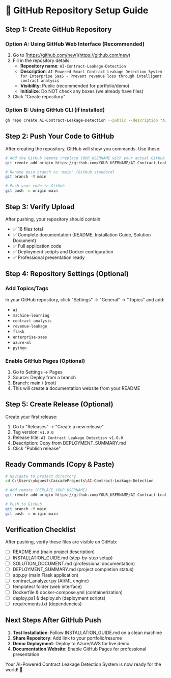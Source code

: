 # 🚀 GitHub Repository Setup Guide

## Step 1: Create GitHub Repository

### Option A: Using GitHub Web Interface (Recommended)
1. Go to [https://github.com/new](https://github.com/new)
2. Fill in the repository details:
   - **Repository name**: `AI-Contract-Leakage-Detection`
   - **Description**: `AI-Powered Smart Contract Leakage Detection System for Enterprise SaaS - Prevent revenue loss through intelligent contract analysis`
   - **Visibility**: Public (recommended for portfolio/demo)
   - **Initialize**: Do NOT check any boxes (we already have files)
3. Click "Create repository"

### Option B: Using GitHub CLI (if installed)
```bash
gh repo create AI-Contract-Leakage-Detection --public --description "AI-Powered Smart Contract Leakage Detection System for Enterprise SaaS"
```

## Step 2: Push Your Code to GitHub

After creating the repository, GitHub will show you commands. Use these:

```bash
# Add the GitHub remote (replace YOUR_USERNAME with your actual GitHub username)
git remote add origin https://github.com/YOUR_USERNAME/AI-Contract-Leakage-Detection.git

# Rename main branch to 'main' (GitHub standard)
git branch -M main

# Push your code to GitHub
git push -u origin main
```

## Step 3: Verify Upload

After pushing, your repository should contain:
- ✅ 18 files total
- ✅ Complete documentation (README, Installation Guide, Solution Document)
- ✅ Full application code
- ✅ Deployment scripts and Docker configuration
- ✅ Professional presentation ready

## Step 4: Repository Settings (Optional)

### Add Topics/Tags
In your GitHub repository, click "Settings" → "General" → "Topics" and add:
- `ai`
- `machine-learning`
- `contract-analysis`
- `revenue-leakage`
- `flask`
- `enterprise-saas`
- `azure-ml`
- `python`

### Enable GitHub Pages (Optional)
1. Go to Settings → Pages
2. Source: Deploy from a branch
3. Branch: main / (root)
4. This will create a documentation website from your README

## Step 5: Create Release (Optional)

Create your first release:
1. Go to "Releases" → "Create a new release"
2. Tag version: `v1.0.0`
3. Release title: `AI Contract Leakage Detection v1.0.0`
4. Description: Copy from DEPLOYMENT_SUMMARY.md
5. Click "Publish release"

## Ready Commands (Copy & Paste)

```bash
# Navigate to project directory
cd C:\Users\ukguest\CascadeProjects\AI-Contract-Leakage-Detection

# Add remote (REPLACE YOUR_USERNAME)
git remote add origin https://github.com/YOUR_USERNAME/AI-Contract-Leakage-Detection.git

# Push to GitHub
git branch -M main
git push -u origin main
```

## Verification Checklist

After pushing, verify these files are visible on GitHub:
- [ ] README.md (main project description)
- [ ] INSTALLATION_GUIDE.md (step-by-step setup)
- [ ] SOLUTION_DOCUMENT.md (professional documentation)
- [ ] DEPLOYMENT_SUMMARY.md (project completion status)
- [ ] app.py (main Flask application)
- [ ] contract_analyzer.py (AI/ML engine)
- [ ] templates/ folder (web interface)
- [ ] Dockerfile & docker-compose.yml (containerization)
- [ ] deploy.ps1 & deploy.sh (deployment scripts)
- [ ] requirements.txt (dependencies)

## Next Steps After GitHub Push

1. **Test Installation**: Follow INSTALLATION_GUIDE.md on a clean machine
2. **Share Repository**: Add link to your portfolio/resume
3. **Demo Deployment**: Deploy to Azure/AWS for live demo
4. **Documentation Website**: Enable GitHub Pages for professional presentation

Your AI-Powered Contract Leakage Detection System is now ready for the world! 🎉
